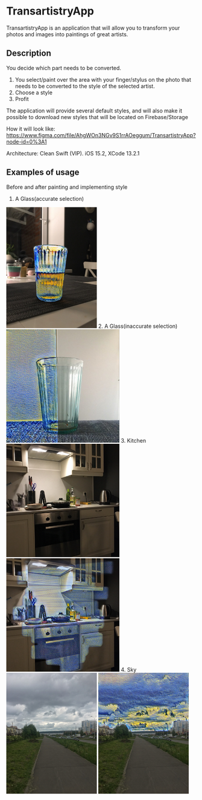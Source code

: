 # TransartistryApp

TransartistryApp is an application that will allow you to transform your photos and images into paintings of great artists.

## Description

You decide which part needs to be converted. 
1. You select/paint over the area with your finger/stylus on the photo that needs to be converted to the style of the selected artist. 
2. Choose a style
3. Profit

The application will provide several default styles, and will also make it possible to download new styles that will be located on Firebase/Storage

How it will look like: https://www.figma.com/file/AhgWOn3NGv9S1rrAOeggum/TransartistryApp?node-id=0%3A1

Architecture: Clean Swift (VIP). iOS 15.2, XCode 13.2.1

## Examples of usage
Before and after painting and implementing style
1. A Glass(accurate selection)
<img src="Assets/Glass/AccOne.jpeg" width="240" height="320">
2. A Glass(inaccurate selection)
<img src="Assets/Glass/InAccOne.jpeg" width="300" height="300">
3. Kitchen
<img src="Assets/Kitchen/KitchenBefore.jpg" width="300" height="300"> <img src="Assets/Kitchen/KitchenAfter.jpg" width="300" height="300">
4. Sky
<img src="Assets/Sky/SkyboxBefore.jpeg" width="240" height="320"> <img src="Assets/Sky/SkyboxAfter.jpeg" width="240" height="320">
